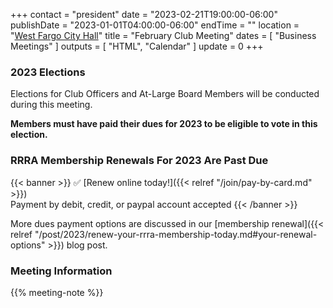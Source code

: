 +++
contact = "president"
date = "2023-02-21T19:00:00-06:00"
publishDate = "2023-01-01T04:00:00-06:00"
endTime = ""
location = "[West Fargo City Hall](/places/west-fargo-city-hall/)"
title = "February Club Meeting"
dates = [ "Business Meetings" ]
outputs = [ "HTML", "Calendar" ]
update = 0
+++
### 2023 Elections

Elections for Club Officers and At-Large Board Members will be conducted
during this meeting.

**Members must have paid their dues for 2023 to be eligible to vote in this
election.**

### RRRA Membership Renewals For 2023 Are Past Due

{{< banner >}}
:white_check_mark: [Renew online today!]({{< relref "/join/pay-by-card.md" >}})
<br>
Payment by debit, credit, or paypal account accepted
{{< /banner >}}

More dues payment options are discussed in our
[membership renewal]({{< relref "/post/2023/renew-your-rrra-membership-today.md#your-renewal-options" >}}) 
blog post.


### Meeting Information

{{% meeting-note %}}
